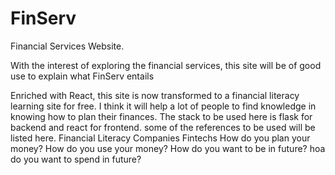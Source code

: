 # FinServ
Financial Services Website.

With the interest of exploring the financial services, this site will be of good use to explain what FinServ entails

Enriched with React, this site is now transformed to a financial literacy learning site for free. I think it will help a lot of people to find knowledge in knowing how to plan their finances. The stack to be used here is flask for backend and react for frontend.
some of the references to be used will be listed here.
Financial Literacy Companies
Fintechs
How do you plan your money?
How do you use your money?
How do you want to be in future?
hoa do you want to spend in future?
